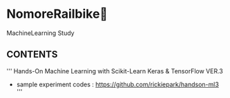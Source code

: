 # NomoreRailbike🚋

MachineLearning Study

## CONTENTS

'''
Hands-On Machine Learning  with Scikit-Learn Keras & TensorFlow VER.3
+ sample experiment codes : https://github.com/rickiepark/handson-ml3
'''

